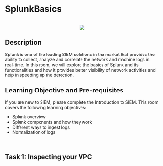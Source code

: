 # SplunkBasics
<p align="center">
<br/>
<img src="https://i.imgur.com/d7rHJaa.png"/>

<h2>Description</h2>

Splunk is one of the leading SIEM solutions in the market that provides the ability to collect, analyze and correlate the network and machine logs in real-time. In this room, we will explore the basics of Splunk and its functionalities and how it provides better visibility of network activities and help in speeding up the detection.

<h2>Learning Objective and Pre-requisites</h2>

If you are new to SIEM, please complete the Introduction to SIEM. This room covers the following learning objectives:

 - Splunk overview
 - Splunk components and how they work
 - Different ways to ingest logs
 - Normalization of logs

<p align="center">
<br/>
<img src=""/>

<h2>Task 1: Inspecting your VPC</h2>
